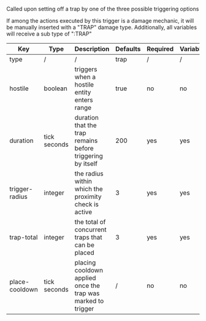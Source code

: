Called upon setting off a trap by one of the three possible triggering options

If among the actions executed by this trigger is a damage mechanic, it will be manually inserted with a "TRAP" damage type. Additionally, all variables will receive a sub type of ":TRAP"

| Key | Type | Description | Defaults | Required | Variable |
|-|-|-|-|-|-|
| type | / | / | trap | / | / |
| hostile | boolean | triggers when a hostile entity enters range | true | no | no |
| duration | tick seconds | duration that the trap remains before triggering by itself | 200 | yes | yes |
| trigger-radius | integer | the radius within which the proximity check is active | 3 | yes | yes |
| trap-total | integer | the total of concurrent traps that can be placed | 3 | yes | yes |
| place-cooldown | tick seconds | placing cooldown applied once the trap was marked to trigger | / | no | no |